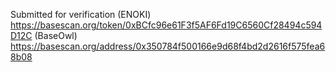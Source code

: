 Submitted for verification
(ENOKI)
https://basescan.org/token/0xBCfc96e61F3f5AF6Fd19C6560Cf28494c594D12C
(BaseOwl)
https://basescan.org/address/0x350784f500166e9d68f4bd2d2616f575fea68b08
